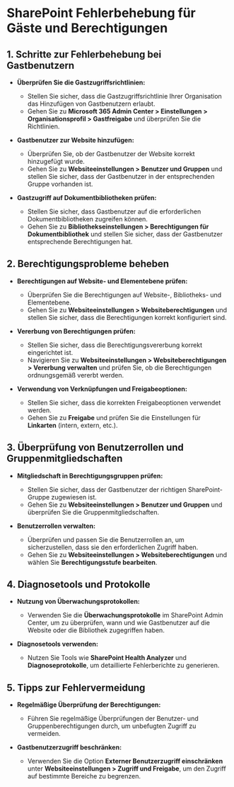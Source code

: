 # SharePoint Fehlerbehebung für Gäste und Berechtigungen



## 1. Schritte zur Fehlerbehebung bei Gastbenutzern

- **Überprüfen Sie die Gastzugriffsrichtlinien:**
  - Stellen Sie sicher, dass die Gastzugriffsrichtlinie Ihrer Organisation das Hinzufügen von Gastbenutzern erlaubt.
  - Gehen Sie zu **Microsoft 365 Admin Center > Einstellungen > Organisationsprofil > Gastfreigabe** und überprüfen Sie die Richtlinien.

- **Gastbenutzer zur Website hinzufügen:**
  - Überprüfen Sie, ob der Gastbenutzer der Website korrekt hinzugefügt wurde.
  - Gehen Sie zu **Websiteeinstellungen > Benutzer und Gruppen** und stellen Sie sicher, dass der Gastbenutzer in der entsprechenden Gruppe vorhanden ist.

- **Gastzugriff auf Dokumentbibliotheken prüfen:**
  - Stellen Sie sicher, dass Gastbenutzer auf die erforderlichen Dokumentbibliotheken zugreifen können.
  - Gehen Sie zu **Bibliothekseinstellungen > Berechtigungen für Dokumentbibliothek** und stellen Sie sicher, dass der Gastbenutzer entsprechende Berechtigungen hat.

## 2. Berechtigungsprobleme beheben

- **Berechtigungen auf Website- und Elementebene prüfen:**
  - Überprüfen Sie die Berechtigungen auf Website-, Bibliotheks- und Elementebene.
  - Gehen Sie zu **Websiteeinstellungen > Websiteberechtigungen** und stellen Sie sicher, dass die Berechtigungen korrekt konfiguriert sind.

- **Vererbung von Berechtigungen prüfen:**
  - Stellen Sie sicher, dass die Berechtigungsvererbung korrekt eingerichtet ist.
  - Navigieren Sie zu **Websiteeinstellungen > Websiteberechtigungen > Vererbung verwalten** und prüfen Sie, ob die Berechtigungen ordnungsgemäß vererbt werden.

- **Verwendung von Verknüpfungen und Freigabeoptionen:**
  - Stellen Sie sicher, dass die korrekten Freigabeoptionen verwendet werden.
  - Gehen Sie zu **Freigabe** und prüfen Sie die Einstellungen für **Linkarten** (intern, extern, etc.).

## 3. Überprüfung von Benutzerrollen und Gruppenmitgliedschaften

- **Mitgliedschaft in Berechtigungsgruppen prüfen:**
  - Stellen Sie sicher, dass der Gastbenutzer der richtigen SharePoint-Gruppe zugewiesen ist.
  - Gehen Sie zu **Websiteeinstellungen > Benutzer und Gruppen** und überprüfen Sie die Gruppenmitgliedschaften.

- **Benutzerrollen verwalten:**
  - Überprüfen und passen Sie die Benutzerrollen an, um sicherzustellen, dass sie den erforderlichen Zugriff haben.
  - Gehen Sie zu **Websiteeinstellungen > Websiteberechtigungen** und wählen Sie **Berechtigungsstufe bearbeiten**.

## 4. Diagnosetools und Protokolle

- **Nutzung von Überwachungsprotokollen:**
  - Verwenden Sie die **Überwachungsprotokolle** im SharePoint Admin Center, um zu überprüfen, wann und wie Gastbenutzer auf die Website oder die Bibliothek zugegriffen haben.

- **Diagnosetools verwenden:**
  - Nutzen Sie Tools wie **SharePoint Health Analyzer** und **Diagnoseprotokolle**, um detaillierte Fehlerberichte zu generieren.

## 5. Tipps zur Fehlervermeidung

- **Regelmäßige Überprüfung der Berechtigungen:**
  - Führen Sie regelmäßige Überprüfungen der Benutzer- und Gruppenberechtigungen durch, um unbefugten Zugriff zu vermeiden.

- **Gastbenutzerzugriff beschränken:**
  - Verwenden Sie die Option **Externer Benutzerzugriff einschränken** unter **Websiteeinstellungen > Zugriff und Freigabe**, um den Zugriff auf bestimmte Bereiche zu begrenzen.
